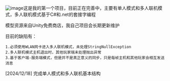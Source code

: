![image](https://github.com/user-attachments/assets/9605876c-9e2d-44e6-b950-878a16bc794c)这是我的第一个项目，目前正在完善中，主要有单人模式和多人联机模式，多人联机模式基于C#和.net的套接字编程

模型资源来自Unity免费商店，我自己项目会长期更新维护

目前的缺陷有：

    1.必须使用WLAN网卡进入多人联机模式，未处理StringNullException
    2.多人联机模式主机退出时，其他玩家端未处理抛出异常
    3.基于客户端-服务端模式，但是并不是真正意义的同步，只是每帧主机和其他玩家会相互发送消息

  [2024/12/18] 完成单人模式和多人联机基本结构
  
